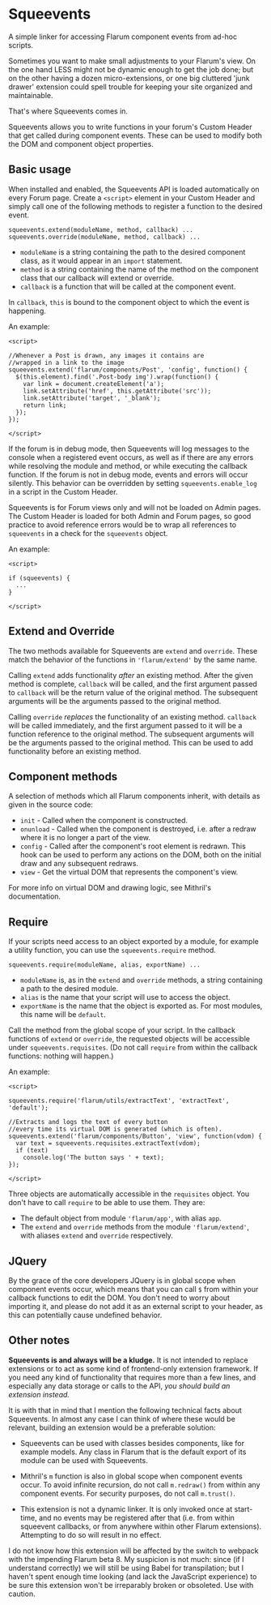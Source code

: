 # Squeevents

A simple linker for accessing Flarum component events from ad-hoc scripts.

Sometimes you want to make small adjustments to your Flarum's view. On the one hand LESS might not be dynamic enough to get the job done; but on the other having a dozen micro-extensions, or one big cluttered 'junk drawer' extension could spell trouble for keeping your site organized and maintainable.

That's where Squeevents comes in.

Squeevents allows you to write functions in your forum's Custom Header that get called during component events. These can be used to modify both the DOM and component object properties.

## Basic usage

When installed and enabled, the Squeevents API is loaded automatically on every Forum page. Create a `<script>` element in your Custom Header and simply call one of the following methods to register a function to the desired event.

    squeevents.extend(moduleName, method, callback) ...
    squeevents.override(moduleName, method, callback) ...

 + `moduleName` is a string containing the path to the desired component class, as it would appear in an `import` statement.
 + `method` is a string containing the name of the method on the component class that our callback will extend or override.
 + `callback` is a function that will be called at the component event.
    
In `callback`, `this` is bound to the component object to which the event is happening.

An example:

    <script>

    //Whenever a Post is drawn, any images it contains are
    //wrapped in a link to the image
    squeevents.extend('flarum/components/Post', 'config', function() {
      $(this.element).find('.Post-body img').wrap(function() {
        var link = document.createElement('a');
        link.setAttribute('href', this.getAttribute('src'));
        link.setAttribute('target', '_blank');
        return link;
      });
    });

    </script>
    
If the forum is in debug mode, then Squeevents will log messages to the console when a registered event occurs, as well as if there are any errors while resolving the module and method, or while executing the callback function. If the forum is not in debug mode, events and errors will occur silently. This behavior can be overridden by setting `squeevents.enable_log` in a script in the Custom Header.

Squeevents is for Forum views only and will not be loaded on Admin pages. The Custom Header is loaded
for both Admin and Forum pages, so good practice to avoid reference errors would be to wrap all references to `squeevents` in a check for the `squeevents` object.

An example:

    <script>
    
    if (squeevents) {
      ...
    }
    
    </script>

## Extend and Override
    
The two methods available for Squeevents are `extend` and `override`. These match the behavior of the functions in `'flarum/extend'` by the same name.

Calling `extend` adds functionality *after* an existing method. After the given method is complete, `callback` will be called, and the first argument passed to `callback` will be the return value of the original method. The subsequent arguments will be the arguments passed to the original method.

Calling `override` *replaces* the functionality of an existing method. `callback` will be called immediately, and the first argument passed to it will be a function reference to the original method. The subsequent arguments will be the arguments passed to the original method. This can be used to add functionality before an existing method.

## Component methods

A selection of methods which all Flarum components inherit, with details as given in the source code:

 + `init` - Called when the component is constructed.
 + `onunload` - Called when the component is destroyed, i.e. after a redraw where it is no longer a part of the view.
 + `config` - Called after the component's root element is redrawn. This hook can be used to perform any actions on the DOM, both on the initial draw and any subsequent redraws.
 + `view` - Get the virtual DOM that represents the component's view.

For more info on virtual DOM and drawing logic, see Mithril's documentation.

## Require

If your scripts need access to an object exported by a module, for example a utility function, you can use the `squeevents.require` method.

    squeevents.require(moduleName, alias, exportName) ...

 + `moduleName` is, as in the `extend` and `override` methods, a string containing a path to the desired module.
 + `alias` is the name that your script will use to access the object.
 + `exportName` is the name that the object is exported as. For most modules, this name will be `default`.

Call the method from the global scope of your script. In the callback functions of `extend` or `override`, the requested objects will be accessible under `squeevents.requisites`. (Do not call `require` from within the callback functions: nothing will happen.)

An example:

    <script>

    squeevents.require('flarum/utils/extractText', 'extractText', 'default');

    //Extracts and logs the text of every button
    //every time its virtual DOM is generated (which is often).
    squeevents.extend('flarum/components/Button', 'view', function(vdom) {
      var text = squeevents.requisites.extractText(vdom);
      if (text)
        console.log('The button says ' + text);
    });

    </script>

Three objects are automatically accessible in the `requisites` object. You don't have to call `require` to be able to use them. They are:

 + The default object from module `'flarum/app'`, with alias `app`.
 + The `extend` and `override` methods from the module `'flarum/extend'`, with aliases `extend` and `override` respectively.

## JQuery

By the grace of the core developers JQuery is in global scope when component events occur, which means that you can call `$` from within your callback functions to edit the DOM. You don't need to worry about importing it, and please do not add it as an external script to your header, as this can potentially cause undefined behavior.

## Other notes

**Squeevents is and always will be a kludge.** It is not intended to replace extensions or to act as some kind of frontend-only extension framework. If you need any kind of functionality that requires more than a few lines, and especially any data storage or calls to the API, *you should build an extension instead.*

It is with that in mind that I mention the following technical facts about Squeevents. In almost any case I can think of where these would be relevant, building an extension would be a preferable solution:

 + Squeevents can be used with classes besides components, like for example models. Any class in Flarum that is the default export of its module can be used with Squeevents.

 + Mithril's `m` function is also in global scope when component events occur. To avoid infinite recursion, do not call `m.redraw()` from within any component events. For security purposes, do not call `m.trust()`.

 + This extension is not a dynamic linker. It is only invoked once at start-time, and no events may be registered after that (i.e. from within squeevent callbacks, or from anywhere within other Flarum extensions). Attempting to do so will result in no effect.
 
I do not know how this extension will be affected by the switch to webpack with the impending Flarum beta 8. My suspicion is not much: since (if I understand correctly) we will still be using Babel for transpilation; but I haven't spent enough time looking (and lack the JavaScript experience) to be sure this extension won't be irreparably broken or obsoleted. Use with caution.
